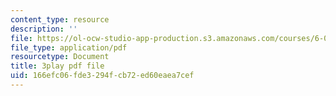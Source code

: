 ```yaml
---
content_type: resource
description: ''
file: https://ol-ocw-studio-app-production.s3.amazonaws.com/courses/6-00sc-introduction-to-computer-science-and-programming-spring-2011/166efc06fde3294fcb72ed60eaea7cef_Iu4xTLKcbPo.pdf
file_type: application/pdf
resourcetype: Document
title: 3play pdf file
uid: 166efc06-fde3-294f-cb72-ed60eaea7cef
---
```

